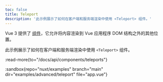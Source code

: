 ```yaml
---
toc: false
title: Teleport
description: '此示例展示了如何在客户端和服务端渲染中使用 <Teleport> 组件。'
---
```


Vue 3 提供了 [<Teleport> 组件](https://vuejs.org/guide/built-ins/teleport.html)，它允许将内容渲染到 Vue 应用程序 DOM 结构之外的其他位置。

此示例展示了如何在客户端和服务端渲染中使用 `<Teleport>` 组件。

:read-more{to="/docs/api/components/teleports"}

:sandbox{repo="nuxt/examples" branch="main" dir="examples/advanced/teleport" file="app.vue"}
